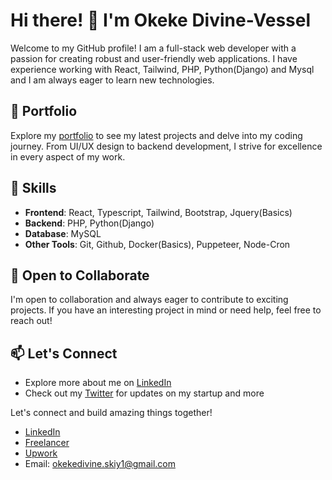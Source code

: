 # Hi there! 👋 I'm Okeke Divine-Vessel

Welcome to my GitHub profile! I am a full-stack web developer with a passion for creating robust and user-friendly web applications. I have experience working with React, Tailwind, PHP, Python(Django) and Mysql and I am always eager to learn new technologies.

## 🚀 Portfolio
Explore my [portfolio](https://okekedivine.vercel.app/) to see my latest projects and delve into my coding journey. From UI/UX design to backend development, I strive for excellence in every aspect of my work.

## 🔧 Skills
- **Frontend**: React, Typescript, Tailwind, Bootstrap, Jquery(Basics)
- **Backend**: PHP, Python(Django)
- **Database**: MySQL
- **Other Tools**: Git, Github, Docker(Basics), Puppeteer, Node-Cron

## 🌱 Open to Collaborate
I'm open to collaboration and always eager to contribute to exciting projects. If you have an interesting project in mind or need help, feel free to reach out!

## 📫 Let's Connect
- Explore more about me on [LinkedIn](https://www.linkedin.com/in/okeke-divine-vessel/)
- Check out my [Twitter](https://twitter.com/okekedivine__) for updates on my startup and more

Let's connect and build amazing things together!

- [LinkedIn](https://www.linkedin.com/in/okeke-divine-vessel/)
- [Freelancer]([https://www.upwork.com/freelancers/~013c44adc45fed7438](https://www.freelancer.com/u/okekedivine))
- [Upwork](https://www.upwork.com/freelancers/~013c44adc45fed7438)
- Email: okekedivine.skiy1@gmail.com
